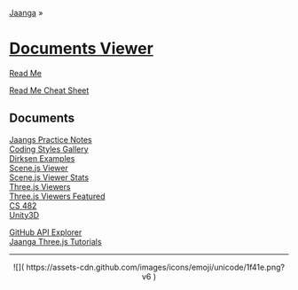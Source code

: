 ﻿[Jaanga]( http://jaanga.github.io ) »

[Documents Viewer]( index.html )<!-- [🛈]( http://jaanga.github.io/documents/ ) -->
===

[Read Me]( #readme.md )

[Read Me Cheat Sheet]( #readme-cheat-sheet.md )

## Documents


[Jaangs Practice Notes]( jaanga-practice-notes/index.html )  
[Coding Styles Gallery]( coding-styles-gallery/index.html )  
[Dirksen Examples]( josdirksen-examples/index.html)  
[Scene.js Viewer]( scenejs-viewer/scenejs-viewer-basic/scenejs-viewer-basic-r1.html)  
[Scene.js Viewer Stats]( scenejs-viewer/scenejs-viewer-stats/scenejs-viewer-stats-r1.html)  
[Three.js Viewers]( threejs-viewers/index.html)  
[Three.js Viewers Featured]( threejs-viewers-featured/index.html)  
[CS 482]( cs482/index.html)  
[Unity3D]( #unity3d/unity3d.md )  

[GitHub API Explorer]( ../cookbook-html/snippets/github-api-rss/api-explorer/index.html )  
[Jaanga Three.js Tutorials]( ../tutorials/index.html )

<!--[Outer Space', 'outer-space-book/index.html)  -->


***

<center>
![]( https://assets-cdn.github.com/images/icons/emoji/unicode/1f41e.png?v6 )